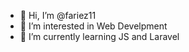 - 👋 Hi, I’m @fariez11
- 👀 I’m interested in Web Develpment
- 🌱 I’m currently learning JS and Laravel
<!--- 📫 How to reach me: Email me at fariezilham03@gmail.com --!>

<!---
fariez11/fariez11 is a ✨ special ✨ repository because its `README.md` (this file) appears on your GitHub profile.
You can click the Preview link to take a look at your changes.
--->
